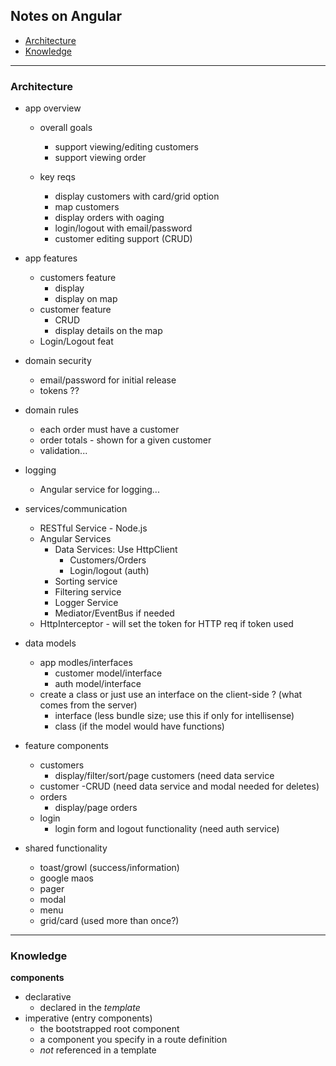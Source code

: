## Notes on Angular

- [Architecture](#architecture)  
- [Knowledge](#knowledge)

---

### Architecture

- app overview
   - overall goals
      - support viewing/editing customers
      - support viewing order
      
   - key reqs
      - display customers with card/grid option
      - map customers
      - display orders with oaging
      - login/logout with email/password
      - customer editing support (CRUD)
      
- app features
   - customers feature
      - display
      - display on map
   - customer feature
      - CRUD
      - display details on the map
   - Login/Logout feat
   
   
- domain security
   - email/password for initial release
   - tokens ??
   
- domain rules
   - each order must have a customer
   - order totals - shown for a given customer
   - validation...
   
- logging
   - Angular service for logging...
   
- services/communication
   - RESTful Service - Node.js
   - Angular Services
      - Data Services: Use HttpClient
         - Customers/Orders
         - Login/logout (auth)
      - Sorting service
      - Filtering service
      - Logger Service
      - Mediator/EventBus if needed
   - HttpInterceptor - will set the token for HTTP req if token used    
         
- data models
   - app modles/interfaces
      - customer model/interface
      - auth model/interface
   - create a class or just use an interface on the client-side ? (what comes from the server)
      - interface (less bundle size; use this if only for intellisense)
      - class (if the model would have functions)
      
- feature components
   - customers 
      - display/filter/sort/page customers (need data service
   - customer
      -CRUD (need data service and modal needed for deletes)
   - orders
      - display/page orders
   - login
      - login form and logout functionality (need auth service)

- shared functionality
   - toast/growl (success/information)
   - google maos
   - pager
   - modal
   - menu
   - grid/card (used more than once?)

---

### Knowledge

**components**
   * declarative
      - declared in the _template_
   * imperative (entry components)
      - the bootstrapped root component
      - a component you specify in a route definition
      - _not_ referenced in a template
